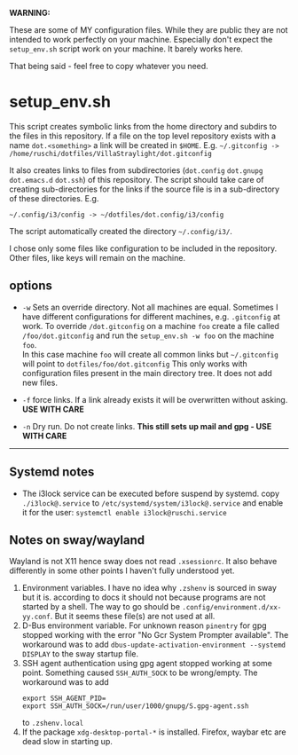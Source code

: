 
**WARNING:**

These are some of MY configuration files. While they are public they are not
intended to work perfectly on your machine. Especially don't expect the
``setup_env.sh`` script work on your machine. It barely works here.

That being said - feel free to copy whatever you need.

# setup_env.sh

This script creates symbolic links from the home directory and subdirs to the
files in this repository. If a file on the top level repository exists with a
name `dot.<something>` a link will be created in ``$HOME``.
E.g.
``~/.gitconfig -> /home/ruschi/dotfiles/VillaStraylight/dot.gitconfig``

It also creates links to files from subdirectories (``dot.config`` ``dot.gnupg``
``dot.emacs.d`` ``dot.ssh``) of this repository.  The script should take care of
creating sub-directories for the links if the source file is in a sub-directory
of these directories.
E.g.
```
~/.config/i3/config -> ~/dotfiles/dot.config/i3/config
```
The script automatically created the directory ``~/.config/i3/``.

I chose only some files like configuration to be included in the
repository. Other files, like keys will remain on the machine.

## options

*  ``-w`` Sets an override directory. Not all machines are equal. Sometimes I
   have different configurations for different machines, e.g. ``.gitconfig`` at
   work. To override ``/dot.gitconfig`` on a machine ``foo`` create a file
   called ``/foo/dot.gitconfig`` and run the ``setup_env.sh -w foo`` on the
   machine ``foo``.\
   In this case machine ``foo`` will create all common links but
   ``~/.gitconfig`` will point to ``dotfiles/foo/dot.gitconfig`` This only works
   with configuration files present in the main directory tree. It does not add
   new files.

*  ``-f`` force links. If a link already exists it will be overwritten without
   asking. **USE WITH CARE**

*  ``-n`` Dry run. Do not create links. **This still sets up mail and gpg - USE
   WITH CARE**

-----

## Systemd notes

*  The i3lock service can be executed before suspend by systemd.
   copy `./i3lock@.service` to ``/etc/systemd/system/i3lock@.service`` and
   enable it for the user: ``systemctl enable i3lock@ruschi.service``


## Notes on sway/wayland

Wayland is not X11 hence sway does not read ``.xsessionrc``. It also behave
differently in some other points I haven't fully understood yet.

1.  Environment variables. I have no idea why ``.zshenv`` is sourced in sway but
    it is. according to docs it should not because programs are not started by a
    shell. The way to go should be ``.config/environment.d/xx-yy.conf``. But it
    seems these file(s) are not used at all.
2.  D-Bus environment variable. For unknown reason ``pinentry`` for gpg stopped
    working with the error "No Gcr System Prompter available". The workaround was
    to add ``dbus-update-activation-environment --systemd DISPLAY`` to the sway
    startup file.
3.  SSH agent authentication using gpg agent stopped working at some
    point. Something caused ``SSH_AUTH_SOCK`` to be wrong/empty. The workaround was to add
	```
	export SSH_AGENT_PID=
	export SSH_AUTH_SOCK=/run/user/1000/gnupg/S.gpg-agent.ssh
	```
	to ``.zshenv.local``
4.  If the package ``xdg-desktop-portal-*`` is installed. Firefox, waybar etc
    are dead slow in starting up.
